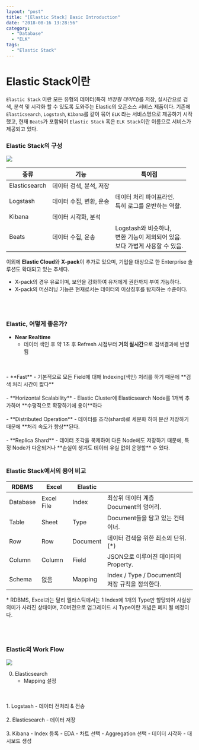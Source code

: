 ```yaml
---
layout: "post"
title: "[Elastic Stack] Basic Introduction"
date: "2018-08-16 13:28:56"
category:
  - "Database"
  - "ELK"
tags:
  - "Elastic Stack"
---
```


# Elastic Stack이란

`Elastic Stack` 이란 모든 유형의 데이터(특히 _비정형 데이터_)를 저장, 실시간으로 검색, 분석 및 시각화 할 수 있도록 도와주는 Elastic의 오픈소스 서비스 제품이다.
기존에 `Elasticsearch`, `Logstash`, `Kibana`를 같이 묶어 `ELK` 라는 서비스명으로 제공하기 시작했고, 현재 `Beats`가 포함되어 `Elastic Stack` 혹은 `ELK Stack`이란 이름으로 서비스가 제공되고 있다.

### Elastic Stack의 구성

![](/images/20180816/image1.png)


|      종류       |           기능          |                                    특이점                                   |
|---------------|-------------------------|-----------------------------------------------------------------------------|
| Elasticsearch | 데이터 검색, 분석, 저장 |                                                                             |
| Logstash      | 데이터 수집, 변환, 운송 | 데이터 처리 파이프라인. <br> 특히 로그를 운반하는 역할.                                                   |
| Kibana        | 데이터 시각화, 분석     |                                                                             |
| Beats         | 데이터 수집, 운송       | Logstash와 비슷하나, <br> 변환 기능이 제외되어 있음. <br> 보다 가볍게 사용할 수 있음. |



이외에 **Elastic Cloud**와 **X-pack**이 추가로 있으며, 기업을 대상으로 한 Enterprise 솔루션도 확대되고 있는 추세다.

- X-pack의 경우 유료이며, 보안을 강화하여 유저에게 권한까지 부여 가능하다.
- X-pack의 머신러닝 기능은 현재로서는 데이터의 이상징후를 탐지하는 수준이다.

<br>
<br>

### Elastic, 어떻게 좋은가?

- **Near Realtime**
    - 데이터 색인 후 약 1초 후 Refresh 시점부터 **거의 실시간**으로 검색결과에 반영됨 
<br>
<br>
- **Fast**
    - 기본적으로 모든 Field에 대해 Indexing(색인) 처리를 하기 때문에 **검색 처리 시간이 짧다**
<br>
<br>
- **Horizontal Scalability**
    - Elastic Cluster에 Elasticsearch Node를 1개씩 추가하며 **수평적으로 확장하기에 용이**하다
<br>
<br>
- **Distributed Operation**
    - 데이터를 조각(shard)로 세분화 하여 분산 저장하기 때문에 **처리 속도가 향상**된다.
<br>
<br>
- **Replica Shard**
    - 데이터 조각을 복제하여 다른 Node에도 저장하기 때문에, 특정 Node가 다운되거나 **손실이 생겨도 데이터 유실 없이 운영할** 수 있다.


<br>
<br>

### Elastic Stack에서의 용어 비교


| RDBMS    | Excel      | Elastic  |                                                                                                                                                                       |
|----------|------------|----------|------------------------------------------------------------------------------------------------------------------------------|
| Database | Excel File | Index    | 최상위 데이터 계층 <br> Document의 덩어리.                                                                                                                            |
| Table    | Sheet      | Type     | Document들을 담고 있는 컨테이너.|
| Row      | Row        | Document | 데이터 검색을 위한 최소의 단위. (\*)                                                                                                                                      |
| Column   | Column     | Field    | JSON으로 이루어진 데이터의 Property.                                                                                                                                  |
| Schema   | 없음       | Mapping  | Index / Type / Document의 <br> 저장 규칙을 정의한다.                                                                                                                       |

\* RDBMS, Excel과는 달리 엘라스틱에서는 1 Index에 1개의 Type만 할당되어 사실상 의미가 사라진 상태이며, 7.0버전으로 업그레이드 시 Type이란 개념은 폐지 될 예정이다.

<br>
<br>

### Elastic의 Work Flow

![](/images/20180816/image3.png)

0. Elasticsearch
    - Mapping 설정
<br>
<br>
1. Logstash
    - 데이터 전처리 & 전송
<br>
<br>
2. Elasticsearch
    - 데이터 저장
<br>
<br>
3. Kibana
    - Index 등록
    - EDA
    - 차트 선택
    - Aggregation 선택
    - 데이터 시각화
    - 대시보드 생성
